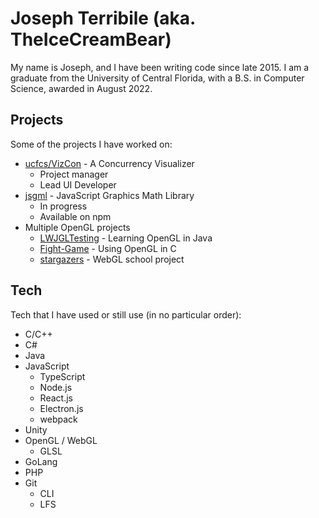 # Joseph Terribile (aka. TheIceCreamBear)
My name is Joseph, and I have been writing code since late 2015. I am a graduate from the University of Central Florida, with a B.S. in Computer Science, awarded in August 2022.

## Projects
Some of the projects I have worked on:
- [ucfcs/VizCon](https://github.com/ucfcs/VizCon) - A Concurrency Visualizer
  - Project manager
  - Lead UI Developer
- [jsgml](https://github.com/TheIceCreamBear/JSGML) - JavaScript Graphics Math Library
  - In progress
  - Available on npm
- Multiple OpenGL projects
  - [LWJGLTesting](https://github.com/TheIceCreamBear/LWJGLTesting) - Learning OpenGL in Java
  - [Fight-Game](https://github.com/TheIceCreamBear/Fight-Game) - Using OpenGL in C
  - [stargazers](https://github.com/ctcuff/stargazers) - WebGL school project

## Tech
Tech that I have used or still use (in no particular order):
- C/C++
- C#
- Java
- JavaScript
  - TypeScript
  - Node.js
  - React.js
  - Electron.js
  - webpack
- Unity
- OpenGL / WebGL
  - GLSL
- GoLang
- PHP
- Git
  - CLI
  - LFS

<!--
**TheIceCreamBear/TheIceCreamBear** is a ✨ _special_ ✨ repository because its `README.md` (this file) appears on your GitHub profile.

Here are some ideas to get you started:

- 🔭 I’m currently working on ...
- 🌱 I’m currently learning ...
- 👯 I’m looking to collaborate on ...
- 🤔 I’m looking for help with ...
- 💬 Ask me about ...
- 📫 How to reach me: ...
- 😄 Pronouns: ...
- ⚡ Fun fact: ...
-->

